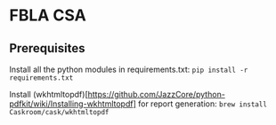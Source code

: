 # FBLA CSA

## Prerequisites

Install all the python modules in requirements.txt:
```pip install -r requirements.txt```

Install (wkhtmltopdf)[https://github.com/JazzCore/python-pdfkit/wiki/Installing-wkhtmltopdf] for report generation:
```brew install Caskroom/cask/wkhtmltopdf```